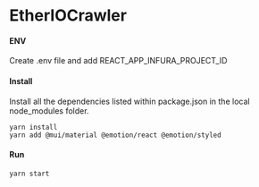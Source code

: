 # EtherIOCrawler

#### ENV
Create .env file and add REACT_APP_INFURA_PROJECT_ID


#### Install
Install all the dependencies listed within package.json in the local node_modules folder.
```
yarn install
yarn add @mui/material @emotion/react @emotion/styled 
```

#### Run
```
yarn start
```